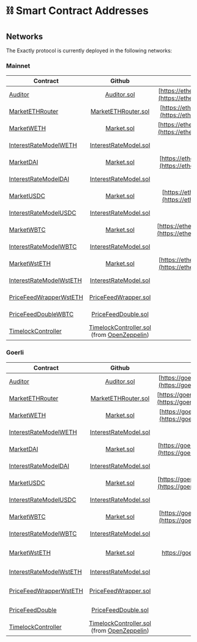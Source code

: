 # ⛓ Smart Contract Addresses

## Networks

The Exactly protocol is currently deployed in the following networks:

### Mainnet

| Contract                                                                          |                                                                                              Github                                                                                             |                                                                    Proxy Address                                                                   | Implementation Address                                                                                                                             |
| --------------------------------------------------------------------------------- | :---------------------------------------------------------------------------------------------------------------------------------------------------------------------------------------------: | :------------------------------------------------------------------------------------------------------------------------------------------------: | -------------------------------------------------------------------------------------------------------------------------------------------------- |
| [Auditor](protocol/auditor.md)                                                    |                                                   [Auditor.sol](https://github.com/exactly-protocol/protocol/blob/main/contracts/Auditor.sol)                                                   | [https://etherscan.io/address/0x310a2694521f75c7b2b64b5937c16ce65c3efe01](https://etherscan.io/address/0x310a2694521f75c7b2b64b5937c16ce65c3efe01) | [https://etherscan.io/address/0xaeb62e6f27bc103702e7bc879ae98bcea56f027e](https://etherscan.io/address/0xaeb62e6f27bc103702e7bc879ae98bcea56f027e) |
| [MarketETHRouter](protocol/marketethrouter.md)                                    |                                           [MarketETHRouter.sol](https://github.com/exactly-protocol/protocol/blob/main/contracts/MarketETHRouter.sol)                                           | [https://etherscan.io/address/0x29babff3eba7b517a75109ea8fd6d1eab4a10258](https://etherscan.io/address/0x29babff3eba7b517a75109ea8fd6d1eab4a10258) | [https://etherscan.io/address/0x884988e0bfb0d6a18f664329acd0402b2fb6056c](https://etherscan.io/address/0x884988e0bfb0d6a18f664329acd0402b2fb6056c) |
| [MarketWETH](protocol/market/)                                                    |                                                    [Market.sol](https://github.com/exactly-protocol/protocol/blob/main/contracts/Market.sol)                                                    | [https://etherscan.io/address/0xc4d4500326981eacd020e20a81b1c479c161c7ef](https://etherscan.io/address/0xc4d4500326981eacd020e20a81b1c479c161c7ef) | [https://etherscan.io/address/0x22ab31Cd55130435b5efBf9224b6a9d5EC36533F](https://etherscan.io/address/0x22ab31Cd55130435b5efBf9224b6a9d5EC36533F) |
| [InterestRateModelWETH](protocol/interestratemodel.md)                            |                                         [InterestRateModel.sol](https://github.com/exactly-protocol/protocol/blob/main/contracts/InterestRateModel.sol)                                         |                                                                   Doesn't apply.                                                                   | [https://etherscan.io/address/0x7Bf6D7aD79e14152FaD7F48c3cEbD796a01D57fD](https://etherscan.io/address/0x7Bf6D7aD79e14152FaD7F48c3cEbD796a01D57fD) |
| [MarketDAI](protocol/market/)                                                     |                                                    [Market.sol](https://github.com/exactly-protocol/protocol/blob/main/contracts/Market.sol)                                                    | [https://etherscan.io/address/0x163538e22f4d38c1eb21b79939f3d2ee274198ff](https://etherscan.io/address/0x163538e22f4d38c1eb21b79939f3d2ee274198ff) | [https://etherscan.io/address/0x62C3094b7B725396B3b42BcC58Ec25Bc31985069](https://etherscan.io/address/0x62C3094b7B725396B3b42BcC58Ec25Bc31985069) |
| [InterestRateModelDAI](protocol/interestratemodel.md)                             |                                         [InterestRateModel.sol](https://github.com/exactly-protocol/protocol/blob/main/contracts/InterestRateModel.sol)                                         |                                                                   Doesn't apply.                                                                   | [https://etherscan.io/address/0x70ea56405e79d3ef943c276371F596717D2D9f5a](https://etherscan.io/address/0x70ea56405e79d3ef943c276371F596717D2D9f5a) |
| [MarketUSDC](protocol/market/)                                                    |                                                    [Market.sol](https://github.com/exactly-protocol/protocol/blob/main/contracts/Market.sol)                                                    | [https://etherscan.io/address/0x660e2fc185a9ffe722af253329ceaad4c9f6f928](https://etherscan.io/address/0x660e2fc185a9ffe722af253329ceaad4c9f6f928) | [https://etherscan.io/address/0x6cE126e0b419F1FD6Ea76202204CbdF16C2D1783](https://etherscan.io/address/0x6cE126e0b419F1FD6Ea76202204CbdF16C2D1783) |
| [InterestRateModelUSDC](protocol/interestratemodel.md)                            |                                         [InterestRateModel.sol](https://github.com/exactly-protocol/protocol/blob/main/contracts/InterestRateModel.sol)                                         |                                                                   Doesn't apply.                                                                   | [https://etherscan.io/address/0xf8f563E33973d1Bdd6c768132BC431EA7A7B56fa](https://etherscan.io/address/0xf8f563E33973d1Bdd6c768132BC431EA7A7B56fa) |
| [MarketWBTC](protocol/market/)                                                    |                                                    [Market.sol](https://github.com/exactly-protocol/protocol/blob/main/contracts/Market.sol)                                                    | [https://etherscan.io/address/0x8644c0fded361d1920e068ba4b09996e26729435](https://etherscan.io/address/0x8644c0fded361d1920e068ba4b09996e26729435) | [https://etherscan.io/address/0xB045AcF3e2C3de6AEB4428FD6625E4F53c7Ad2cF](https://etherscan.io/address/0xB045AcF3e2C3de6AEB4428FD6625E4F53c7Ad2cF) |
| [InterestRateModelWBTC](protocol/interestratemodel.md)                            |                                         [InterestRateModel.sol](https://github.com/exactly-protocol/protocol/blob/main/contracts/InterestRateModel.sol)                                         |                                                                   Doesn't apply.                                                                   | [https://etherscan.io/address/0xC91DC7A797cd5FBCf6F334C792a2b24EFf55292C](https://etherscan.io/address/0xC91DC7A797cd5FBCf6F334C792a2b24EFf55292C) |
| [MarketWstETH](protocol/market/)                                                  |                                                    [Market.sol](https://github.com/exactly-protocol/protocol/blob/main/contracts/Market.sol)                                                    | [https://etherscan.io/address/0x3843c41da1d7909c86fad51c47b9a97cf62a29e1](https://etherscan.io/address/0x3843c41da1d7909c86fad51c47b9a97cf62a29e1) | [https://etherscan.io/address/0xFFf4fE4AF99Dd3A1C9Ac637c71aE2685A5358818](https://etherscan.io/address/0xFFf4fE4AF99Dd3A1C9Ac637c71aE2685A5358818) |
| [InterestRateModelWstETH](protocol/interestratemodel.md)                          |                                         [InterestRateModel.sol](https://github.com/exactly-protocol/protocol/blob/main/contracts/InterestRateModel.sol)                                         |                                                                   Doesn't apply.                                                                   | [https://etherscan.io/address/0xBd9c70db872fdd9029EE5fA2a0eA30EAbF7a1583](https://etherscan.io/address/0xBd9c70db872fdd9029EE5fA2a0eA30EAbF7a1583) |
| [PriceFeedWrapperWstETH](protocol/pricefeedwrapper.md)                            |                                          [PriceFeedWrapper.sol](https://github.com/exactly-protocol/protocol/blob/main/contracts/PriceFeedWrapper.sol)                                          |                                                                   Doesn't apply.                                                                   | [https://etherscan.io/address/0x48304b3ab7f906ede1e9008c9b41a9528c26859f](https://etherscan.io/address/0x48304b3ab7f906ede1e9008c9b41a9528c26859f) |
| [PriceFeedDouble](price-feeds.md)[WBTC](protocol/pricefeeddouble.md)              |                                           [PriceFeedDouble.sol](https://github.com/exactly-protocol/protocol/blob/main/contracts/PriceFeedDouble.sol)                                           |                                                                   Doesn't apply.                                                                   | [https://etherscan.io/address/0xb92e0a6e56d60aed6b99c21350d9de56ca8c648f](https://etherscan.io/address/0xb92e0a6e56d60aed6b99c21350d9de56ca8c648f) |
| [TimelockController](https://docs.openzeppelin.com/defender/guide-timelock-roles) | [TimelockController.sol](https://github.com/OpenZeppelin/openzeppelin-contracts/blob/master/contracts/governance/TimelockController.sol) (from [OpenZeppelin](https://github.com/OpenZeppelin)) |                                                                   Doesn't apply.                                                                   | [https://etherscan.io/address/0x92024c4bda9da602b711b9abb610d072018eb58b](https://etherscan.io/address/0x92024c4bda9da602b711b9abb610d072018eb58b) |

### Goerli

| Contract                                                                          |                                                                                              Github                                                                                             |                                                                                      Proxy Address                                                                                     | Implementation Address                                                                                                                                                                 |
| --------------------------------------------------------------------------------- | :---------------------------------------------------------------------------------------------------------------------------------------------------------------------------------------------: | :------------------------------------------------------------------------------------------------------------------------------------------------------------------------------------: | -------------------------------------------------------------------------------------------------------------------------------------------------------------------------------------- |
| [Auditor](protocol/auditor.md)                                                    |                                                   [Auditor.sol](https://github.com/exactly-protocol/protocol/blob/main/contracts/Auditor.sol)                                                   |            [https://goerli.etherscan.io/address/0xb957a4aa46f859b14c745b8356c28b8361319fab](https://goerli.etherscan.io/address/0xb957a4aa46f859b14c745b8356c28b8361319fab)            | [https://goerli.etherscan.io/address/0x734e2abad752193b5cd9bc3894dda4e4a9dc6116](https://goerli.etherscan.io/address/0x734e2abad752193b5cd9bc3894dda4e4a9dc6116)                       |
| [MarketETHRouter](protocol/marketethrouter.md)                                    |                                           [MarketETHRouter.sol](https://github.com/exactly-protocol/protocol/blob/main/contracts/MarketETHRouter.sol)                                           |            [https://goerli.etherscan.io/address/0x4d897583ea1f121826569059681a04e490a9680d](https://goerli.etherscan.io/address/0x4d897583ea1f121826569059681a04e490a9680d)            | [https://goerli.etherscan.io/address/0xd588e11b7089300fbf08b4222b906ed53c199976](https://goerli.etherscan.io/address/0xd588e11b7089300fbf08b4222b906ed53c199976)                       |
| [MarketWETH](protocol/market/)                                                    |                                                    [Market.sol](https://github.com/exactly-protocol/protocol/blob/main/contracts/Market.sol)                                                    |            [https://goerli.etherscan.io/address/0x72795c6f67783bb35c23164a0b54f9de0f46c2da](https://goerli.etherscan.io/address/0x72795c6f67783bb35c23164a0b54f9de0f46c2da)            | [https://goerli.etherscan.io/address/0x922474Da73c3E46B37B936d27B5563531Ec6A929](https://goerli.etherscan.io/address/0x922474Da73c3E46B37B936d27B5563531Ec6A929)                       |
| [InterestRateModelWETH](protocol/interestratemodel.md)                            |                                         [InterestRateModel.sol](https://github.com/exactly-protocol/protocol/blob/main/contracts/InterestRateModel.sol)                                         |                                                                                     Doesn't apply.                                                                                     | [https://goerli.etherscan.io/address/0x14cCe6593073300E1d86A349E115AC23bB13D3f1](https://goerli.etherscan.io/address/0x14cCe6593073300E1d86A349E115AC23bB13D3f1)                       |
| [MarketDAI](protocol/market/)                                                     |                                                    [Market.sol](https://github.com/exactly-protocol/protocol/blob/main/contracts/Market.sol)                                                    |            [https://goerli.etherscan.io/address/0xcf830a26cb28e499d5e7346eb668821933ecb452](https://goerli.etherscan.io/address/0xcf830a26cb28e499d5e7346eb668821933ecb452)            | [https://goerli.etherscan.io/address/0x77A6df461d6A82aC99Da7e90d3D63932CfCD2C15](https://goerli.etherscan.io/address/0x77A6df461d6A82aC99Da7e90d3D63932CfCD2C15)                       |
| [InterestRateModelDAI](protocol/interestratemodel.md)                             |                                         [InterestRateModel.sol](https://github.com/exactly-protocol/protocol/blob/main/contracts/InterestRateModel.sol)                                         |                                                                                     Doesn't apply.                                                                                     | [https://goerli.etherscan.io/address/0xE3D06C3696126Ecddf6589B9cfc3B54265ee3dc9](https://goerli.etherscan.io/address/0xE3D06C3696126Ecddf6589B9cfc3B54265ee3dc9)                       |
| [MarketUSDC](protocol/market/)                                                    |                                                    [Market.sol](https://github.com/exactly-protocol/protocol/blob/main/contracts/Market.sol)                                                    |            [https://goerli.etherscan.io/address/0x22ba6b356303ad14b3da2e1e268dadcb07352c43](https://goerli.etherscan.io/address/0x22ba6b356303ad14b3da2e1e268dadcb07352c43)            | [https://goerli.etherscan.io/address/0x2c29B239f0f671b80E4478F4e2F3a328e280a6C6](https://goerli.etherscan.io/address/0x2c29B239f0f671b80E4478F4e2F3a328e280a6C6)                       |
| [InterestRateModelUSDC](protocol/interestratemodel.md)                            |                                         [InterestRateModel.sol](https://github.com/exactly-protocol/protocol/blob/main/contracts/InterestRateModel.sol)                                         |                                                                                     Doesn't apply.                                                                                     | [https://goerli.etherscan.io/address/0xBCf6758cd9bdfbd323810f7DaFBAD0C0F714bb4A](https://goerli.etherscan.io/address/0xBCf6758cd9bdfbd323810f7DaFBAD0C0F714bb4A)                       |
| [MarketWBTC](protocol/market/)                                                    |                                                    [Market.sol](https://github.com/exactly-protocol/protocol/blob/main/contracts/Market.sol)                                                    |            [https://goerli.etherscan.io/address/0x2056256190ed2f7e72f54cad73fdb37610974de0](https://goerli.etherscan.io/address/0x2056256190ed2f7e72f54cad73fdb37610974de0)            | [https://goerli.etherscan.io/address/0xa36FaDdBf12482ae402ca9EDD7C11fA2a40C731e](https://goerli.etherscan.io/address/0xa36FaDdBf12482ae402ca9EDD7C11fA2a40C731e)                       |
| [InterestRateModelWBTC](protocol/interestratemodel.md)                            |                                         [InterestRateModel.sol](https://github.com/exactly-protocol/protocol/blob/main/contracts/InterestRateModel.sol)                                         |                                                                                     Doesn't apply.                                                                                     | [https://goerli.etherscan.io/address/0xe42d97A97918B33842E0C94E553fd17D26d32681](https://goerli.etherscan.io/address/0xe42d97A97918B33842E0C94E553fd17D26d32681)                       |
| [MarketWstETH](protocol/market/)                                                  |                                                    [Market.sol](https://github.com/exactly-protocol/protocol/blob/main/contracts/Market.sol)                                                    | <p><a href="https://goerli.etherscan.io/address/0x0d337f4d28abd8f542ed1cf0d5d45e32db3e95c1">https://goerli.etherscan.io/address/0x0d337f4d28abd8f542ed1cf0d5d45e32db3e95c1</a><br></p> | [https://goerli.etherscan.io/address/0x28a8204CF24bFF6777210364897C4B68Be39EB99](https://goerli.etherscan.io/address/0x28a8204CF24bFF6777210364897C4B68Be39EB99)                       |
| [InterestRateModelWstETH](protocol/interestratemodel.md)                          |                                         [InterestRateModel.sol](https://github.com/exactly-protocol/protocol/blob/main/contracts/InterestRateModel.sol)                                         |                                                                                     Doesn't apply.                                                                                     | [https://goerli.etherscan.io/address/0x8cA9Bb05f6a9CDf3412d64C25907358686277E5c](https://goerli.etherscan.io/address/0x8cA9Bb05f6a9CDf3412d64C25907358686277E5c)                       |
| [PriceFeedWrapperWstETH](protocol/pricefeedwrapper.md)                            |                                          [PriceFeedWrapper.sol](https://github.com/exactly-protocol/protocol/blob/main/contracts/PriceFeedWrapper.sol)                                          |                                                                                     Doesn't apply.                                                                                     | <p><a href="https://goerli.etherscan.io/address/0x24a48d2d213fae48c13158247d418f3e5d715021">https://goerli.etherscan.io/address/0x24a48d2d213fae48c13158247d418f3e5d715021</a><br></p> |
| [PriceFeedDouble](price-feeds.md)                                                 |                                           [PriceFeedDouble.sol](https://github.com/exactly-protocol/protocol/blob/main/contracts/PriceFeedDouble.sol)                                           |                                                                                     Doesn't apply.                                                                                     | [https://goerli.etherscan.io/address/0x8cc77b081dd126cecc3c60ba0fa697d456226855](https://goerli.etherscan.io/address/0x8cc77b081dd126cecc3c60ba0fa697d456226855)                       |
| [TimelockController](https://docs.openzeppelin.com/defender/guide-timelock-roles) | [TimelockController.sol](https://github.com/OpenZeppelin/openzeppelin-contracts/blob/master/contracts/governance/TimelockController.sol) (from [OpenZeppelin](https://github.com/OpenZeppelin)) |                                                                                     Doesn't apply.                                                                                     | [https://goerli.etherscan.io/address/0xaefcdbd18eabe4d6bd769d6ad649a18a9b9ec60e](https://goerli.etherscan.io/address/0xaefcdbd18eabe4d6bd769d6ad649a18a9b9ec60e)                       |
